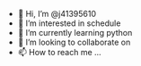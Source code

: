 - 👋 Hi, I’m @j41395610
- 👀 I’m interested in schedule
- 🌱 I’m currently learning python
- 💞️ I’m looking to collaborate on 
- 📫 How to reach me ...

<!---
j41395610/j41395610 is a ✨ special ✨ repository because its `README.md` (this file) appears on your GitHub profile.
You can click the Preview link to take a look at your changes.
--->

